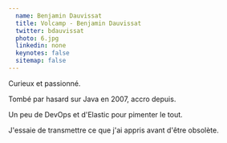 ```yaml
---
  name: Benjamin Dauvissat
  title: Volcamp - Benjamin Dauvissat
  twitter: bdauvissat
  photo: 6.jpg
  linkedin: none
  keynotes: false
  sitemap: false
---
```

Curieux et passionné.

Tombé par hasard sur Java en 2007, accro depuis.

Un peu de DevOps et d'Elastic pour pimenter le tout.

J'essaie de transmettre ce que j'ai appris avant d'être obsolète.
